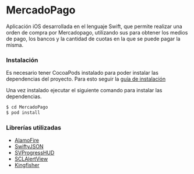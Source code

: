 # MercadoPago

Aplicación iOS desarrollada en el lenguaje Swift,  que permite realizar una orden de compra por Mercadopago, utilizando sus para obtener los medios de pago, los bancos y la cantidad de cuotas en la que se puede pagar la misma.

### Instalación

Es necesario tener CocoaPods instalado para poder instalar las dependencias del proyecto. Para esto seguir la [guía de instalación](https://guides.cocoapods.org/using/getting-started.html)

Una vez instalado ejecutar el siguiente comando para instalar las dependencias.

```sh
$ cd MercadoPago
$ pod install
```



### Librerías utilizadas

* [AlamoFire](https://github.com/Alamofire/Alamofire)
* [SwiftyJSON](https://github.com/SwiftyJSON/SwiftyJSON)
* [SVProgressHUD](https://github.com/SVProgressHUD/SVProgressHUD)
* [SCLAlertView](https://github.com/vikmeup/SCLAlertView-Swift)
* [Kingfisher](https://github.com/onevcat/Kingfisher)